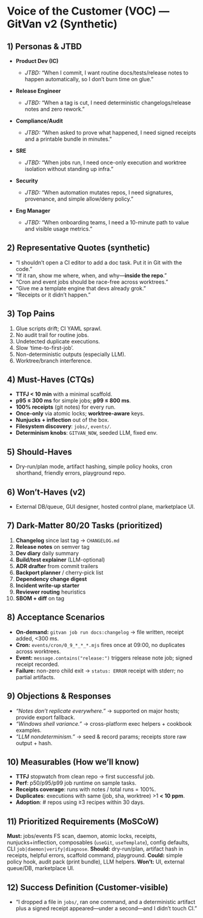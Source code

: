 # Voice of the Customer (VOC) — GitVan v2 (Synthetic)

## 1) Personas & JTBD

* **Product Dev (IC)**

  * *JTBD:* “When I commit, I want routine docs/tests/release notes to happen automatically, so I don’t burn time on glue.”
* **Release Engineer**

  * *JTBD:* “When a tag is cut, I need deterministic changelogs/release notes and zero rework.”
* **Compliance/Audit**

  * *JTBD:* “When asked to prove what happened, I need signed receipts and a printable bundle in minutes.”
* **SRE**

  * *JTBD:* “When jobs run, I need once-only execution and worktree isolation without standing up infra.”
* **Security**

  * *JTBD:* “When automation mutates repos, I need signatures, provenance, and simple allow/deny policy.”
* **Eng Manager**

  * *JTBD:* “When onboarding teams, I need a 10-minute path to value and visible usage metrics.”

## 2) Representative Quotes (synthetic)

* “I shouldn’t open a CI editor to add a doc task. Put it in Git with the code.”
* “If it ran, show me where, when, and why—**inside the repo**.”
* “Cron and event jobs should be race-free across worktrees.”
* “Give me a template engine that devs already grok.”
* “Receipts or it didn’t happen.”

## 3) Top Pains

1. Glue scripts drift; CI YAML sprawl.
2. No audit trail for routine jobs.
3. Undetected duplicate executions.
4. Slow ‘time-to-first-job’.
5. Non-deterministic outputs (especially LLM).
6. Worktree/branch interference.

## 4) Must-Haves (CTQs)

* **TTFJ < 10 min** with a minimal scaffold.
* **p95 ≤ 300 ms** for simple jobs; **p99 ≤ 800 ms**.
* **100% receipts** (git notes) for every run.
* **Once-only** via atomic locks; **worktree-aware** keys.
* **Nunjucks + inflection** out of the box.
* **Filesystem discovery**: `jobs/`, `events/`.
* **Determinism knobs**: `GITVAN_NOW`, seeded LLM, fixed env.

## 5) Should-Haves

* Dry-run/plan mode, artifact hashing, simple policy hooks, cron shorthand, friendly errors, playground repo.

## 6) Won’t-Haves (v2)

* External DB/queue, GUI designer, hosted control plane, marketplace UI.

## 7) Dark-Matter 80/20 Tasks (prioritized)

1. **Changelog** since last tag → `CHANGELOG.md`
2. **Release notes** on semver tag
3. **Dev diary** daily summary
4. **Build/test explainer** (LLM-optional)
5. **ADR drafter** from commit trailers
6. **Backport planner** / cherry-pick list
7. **Dependency change digest**
8. **Incident write-up starter**
9. **Reviewer routing** heuristics
10. **SBOM + diff** on tag

## 8) Acceptance Scenarios

* **On-demand:** `gitvan job run docs:changelog` → file written, receipt added, <300 ms.
* **Cron:** `events/cron/0_9_*_*_*.mjs` fires once at 09:00, no duplicates across worktrees.
* **Event:** `message.contains("release:")` triggers release note job; signed receipt recorded.
* **Failure:** non-zero child exit → `status: ERROR` receipt with stderr; no partial artifacts.

## 9) Objections & Responses

* *“Notes don’t replicate everywhere.”* → supported on major hosts; provide export fallback.
* *“Windows shell variance.”* → cross-platform exec helpers + cookbook examples.
* *“LLM nondeterminism.”* → seed & record params; receipts store raw output + hash.

## 10) Measurables (How we’ll know)

* **TTFJ** stopwatch from clean repo → first successful job.
* **Perf**: p50/p95/p99 job runtime on sample tasks.
* **Receipts coverage**: runs with notes / total runs = 100%.
* **Duplicates**: executions with same (job, sha, worktree) >1 **< 10 ppm**.
* **Adoption**: # repos using ≥3 recipes within 30 days.

## 11) Prioritized Requirements (MoSCoW)

**Must:** jobs/events FS scan, daemon, atomic locks, receipts, nunjucks+inflection, composables (`useGit`, `useTemplate`), config defaults, CLI `job|daemon|verify|diagnose`.
**Should:** dry-run/plan, artifact hash in receipts, helpful errors, scaffold command, playground.
**Could:** simple policy hook, audit pack (print bundle), LLM helpers.
**Won’t:** UI, external queue/DB, marketplace UI.

## 12) Success Definition (Customer-visible)

* “I dropped a file in `jobs/`, ran one command, and a deterministic artifact plus a signed receipt appeared—under a second—and I didn’t touch CI.”
